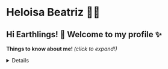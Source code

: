 
<!--
### Hi there 👋
**Helloisa22/Helloisa22** is a ✨ _special_ ✨ repository because its `README.md` (this file) appears on your GitHub profile.

Here are some ideas to get you started:

- 🔭 I’m currently working on ...
- 🌱 I’m currently learning ...
- 👯 I’m looking to collaborate on ...
- 🤔 I’m looking for help with ...
- 💬 Ask me about ...
- 📫 How to reach me: ...
- 😄 Pronouns: ...
- ⚡ Fun fact: ...
-->
# Heloisa Beatriz 👩‍💻

## Hi Earthlings! 👋 Welcome to my profile ✨
<sumary> <b> Things to know about me! </b> <i>(click to expand!)</i><sumary>

<details>
### My name is Heloisa and...
  
- 📚 I like read...

<br>

[![Top Langs](https://github-readme-stats.vercel.app/api/top-langs/?username=Helloisa22&layout=compact)](https://github.com/anuraghazra/github-readme-stats)

</details>
